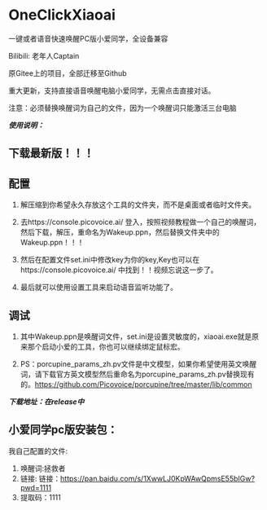 # OneClickXiaoai
一键或者语音快速唤醒PC版小爱同学，全设备兼容

Bilibili: 老年人Captain

原Gitee上的项目，全部迁移至Github

重大更新，支持直接语音唤醒电脑小爱同学，无需点击直接对话。

注意：必须替换唤醒词为自己的文件，因为一个唤醒词只能激活三台电脑

***使用说明：***

## 下载最新版！！！
## 配置
1. 解压缩到你希望永久存放这个工具的文件夹，而不是桌面或者临时文件夹。

2. 去https://console.picovoice.ai/ 登入，按照视频教程做一个自己的唤醒词，然后下载，解压，重命名为Wakeup.ppn，然后替换文件夹中的Wakeup.ppn！！！

3. 然后在配置文件set.ini中修改key为你的key,Key也可以在https://console.picovoice.ai/ 中找到！！视频忘说这一步了。

4. 最后就可以使用设置工具来启动语音监听功能了。

## 调试
1. 其中Wakeup.ppn是唤醒词文件，set.ini是设置灵敏度的，xiaoai.exe就是原来那个启动小爱的工具，你也可以继续绑定鼠标宏。

2. PS：porcupine_params_zh.pv文件是中文模型，如果你希望使用英文唤醒词，请下载官方英文模型然后重命名为porcupine_params_zh.pv替换现有的。https://github.com/Picovoice/porcupine/tree/master/lib/common

***下载地址：在release中***
## 小爱同学pc版安装包：
我自己配置的文件:
1. 唤醒词:拯救者
2. 链接: 链接：https://pan.baidu.com/s/1XwwLJ0KpWAwQpmsE55bIGw?pwd=1111 
3. 提取码：1111 



